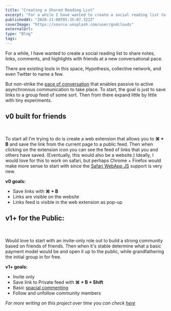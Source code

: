 ```yaml
---
title: "Creating a Shared Reading List"
excerpt: "For a while I have wanted to create a social reading list to share notes links comments and highlights with friends at a new conversational pace."
publishedAt: "2020-11-08T05:35:07.322Z"
coverImage: "https://source.unsplash.com/user/gndclouds"
externalUrl:
type: "Blog"
tags:
---
```


For a while, I have wanted to create a social reading list to share notes, links, comments, and highlights with friends at a new conversational pace.

There are existing tools in this space, Hypothesis, collective network, and even Twitter to name a few.

But non-strike the [pace of conversation](https://paper.dropbox.com/doc/Pace-layering-for-communication-and-messaging--A_AGMqTduRXMy7nq4vEfpi6_Ag-6MiaurO6u6l9g9SDkqO8O) that enables passive to active asynchronous communication to take place. To start, the goal is just to save links to a group feed of some sort. Then from there expand little by little with tiny experiments.
&nbsp;

## v0 built for friends

&nbsp;

To start all I'm trying to do is create a web extension that allows you to **⌘ + B** and save the link from the current page to a public feed. Then when clicking on the extension icon you can see the feed of links that you and others have saved. (Eventually, this would also be a website.) Ideally, I would love for this to work on safari, but perhaps Chrome + Firefox would make more sense to start with since the [Safari WebApp JS](https://developer.apple.com/documentation/safariextensions) support is very new.
&nbsp;

**v0 goals:**
&nbsp;

- Save links with **⌘ + B**
- Links are visible on the website
- Links feed is visible in the web extension as pop-up
  &nbsp;

## v1+ for the Public:

&nbsp;

Would love to start with an invite-only role out to build a strong community based on friends of friends. Then when it's stable determine what a basic payment model would be and open it up to the public, while grandfathering the initial group in for free.
&nbsp;

**v1+ goals:**
&nbsp;

- Invite only
- Save link to Private feed with **⌘ + B + Shift**
- Basic [spacial commenting]()
- Follow and unfollow community members
  &nbsp;

_For more writing on this project over time you can check [here](https://gndclouds.cc/tags/commons/)_
